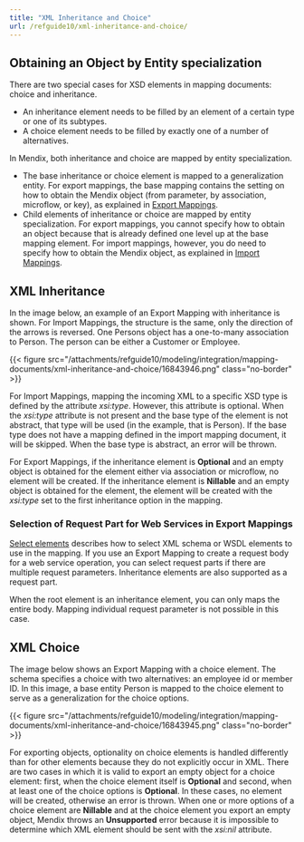 ```yaml
---
title: "XML Inheritance and Choice"
url: /refguide10/xml-inheritance-and-choice/
---
```


## Obtaining an Object by Entity specialization

There are two special cases for XSD elements in mapping documents: choice and inheritance.

* An inheritance element needs to be filled by an element of a certain type or one of its subtypes.
* A choice element needs to be filled by exactly one of a number of alternatives.

In Mendix, both inheritance and choice are mapped by entity specialization.

* The base inheritance or choice element is mapped to a generalization entity. For export mappings, the base mapping contains the setting on how to obtain the Mendix object (from parameter, by association, microflow, or key), as explained in [Export Mappings](/refguide10/export-mappings/).
* Child elements of inheritance or choice are mapped by entity specialization. For export mappings, you cannot specify how to obtain an object because that is already defined one level up at the base mapping element. For import mappings, however, you do need to specify how to obtain the Mendix object, as explained in [Import Mappings](/refguide10/import-mappings/). 

## XML Inheritance

In the image below, an example of an Export Mapping with inheritance is shown. For Import Mappings, the structure is the same, only the direction of the arrows is reversed. One Persons object has a one-to-many association to Person. The person can be either a Customer or Employee.

{{< figure src="/attachments/refguide10/modeling/integration/mapping-documents/xml-inheritance-and-choice/16843946.png" class="no-border" >}}

For Import Mappings, mapping the incoming XML to a specific XSD type is defined by the attribute *xsi:type*. However, this attribute is optional. When the *xsi:type* attribute is not present and the base type of the element is not abstract, that type will be used (in the example, that is Person). If the base type does not have a mapping defined in the import mapping document, it will be skipped. When the base type is abstract, an error will be thrown.

For Export Mappings, if the inheritance element is **Optional** and an empty object is obtained for the element either via association or microflow, no element will be created. If the inheritance element is **Nillable** and an empty object is obtained for the element, the element will be created with the *xsi:type* set to the first inheritance option in the mapping.

### Selection of Request Part for Web Services in Export Mappings

[Select elements](/refguide10/select--elements/) describes how to select XML schema or WSDL elements to use in the mapping. If you use an Export Mapping to create a request body for a web service operation, you can select request parts if there are multiple request parameters. Inheritance elements are also supported as a request part.

When the root element is an inheritance element, you can only maps the entire body. Mapping individual request parameter is not possible in this case.

## XML Choice

The image below shows an Export Mapping with a choice element. The schema specifies a choice with two alternatives: an employee id or member ID. In this image, a base entity Person is mapped to the choice element to serve as a generalization for the choice options. 

{{< figure src="/attachments/refguide10/modeling/integration/mapping-documents/xml-inheritance-and-choice/16843945.png" class="no-border" >}}

For exporting objects, optionality on choice elements is handled differently than for other elements because they do not explicitly occur in XML. There are two cases in which it is valid to export an empty object for a choice element: first, when the choice element itself is **Optional** and second, when at least one of the choice options is **Optional**. In these cases, no element will be created, otherwise an error is thrown. When one or more options of a choice element are **Nillable** and at the choice element you export an empty object, Mendix throws an **Unsupported** error because it is impossible to determine which XML element should be sent with the *xsi:nil* attribute.
